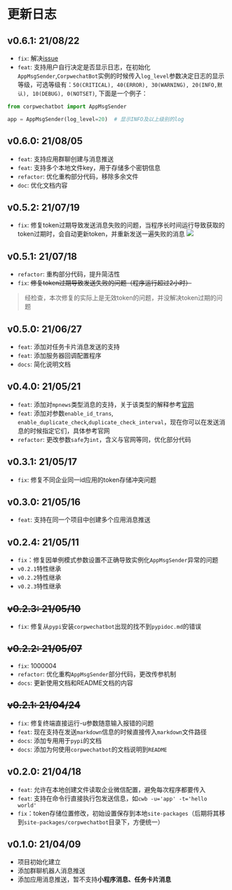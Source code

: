 # 更新日志
## v0.6.1: 21/08/22
- `fix`: 解决[issue](https://github.com/GentleCP/corpwechatbot/issues/9)
- `feat`: 支持用户自行决定是否显示日志，在初始化`AppMsgSender`,`CorpwechatBot`实例的时候传入`log_level`参数决定日志的显示等级，可选等级有：`50(CRITICAL), 40(ERROR), 30(WARNING), 20(INFO,默认), 10(DEBUG), 0(NOTSET)`, 下面是一个例子：
```python
from corpwechatbot import AppMsgSender

app = AppMsgSender(log_level=20)  # 显示INFO及以上级别的log
```

## v0.6.0: 21/08/05
- `feat`: 支持应用群聊创建与消息推送
- `feat`: 支持多个本地文件key，用于存储多个密钥信息
- `refactor`: 优化重构部分代码，移除多余文件
- `doc`: 优化文档内容

## v0.5.2: 21/07/19
- `fix`: 修复token过期导致发送消息失败的问题，当程序长时间运行导致获取的token过期时，会自动更新token，并重新发送一遍失败的消息
![](https://cdn.jsdelivr.net/gh/GentleCP/ImgUrl/20210719204916.png)
## v0.5.1: 21/07/18
- `refactor`: 重构部分代码，提升简洁性
- `fix`: ~~修复token过期导致发送失败的问题（程序运行超过2小时）~~
> 经检查，本次修复的实际上是无效token的问题，并没解决token过期的问题

## v0.5.0: 21/06/27
- `feat`: 添加对任务卡片消息发送的支持
- `feat`: 添加服务器回调配置程序
- `docs`: 简化说明文档

## v0.4.0: 21/05/21
- `feat`: 添加对`mpnews`类型消息的支持，关于该类型的解释参考[官网](https://work.weixin.qq.com/api/doc/90000/90135/90236#%E5%9B%BE%E6%96%87%E6%B6%88%E6%81%AF%EF%BC%88mpnews%EF%BC%89)
- `feat`: 添加对参数`enable_id_trans`, `enable_duplicate_check`,`duplicate_check_interval`，现在你可以在发送消息的时候指定它们，具体参考官网
- `refactor`: 更改参数`safe`为`int`，含义与官网等同，优化部分代码

## v0.3.1: 21/05/17
- `fix`: 修复不同企业同一id应用的token存储冲突问题
## v0.3.0: 21/05/16
-  `feat`: 支持在同一个项目中创建多个应用消息推送

## v0.2.4: 21/05/11
- `fix`：修复因单例模式参数设置不正确导致实例化`AppMsgSender`异常的问题
- `v0.2.1`特性继承
- `v0.2.2`特性继承
- `v0.2.3`特性继承

## ~~v0.2.3: 21/05/10~~
- `fix`: 修复从`pypi`安装`corpwechatbot`出现的找不到`pypidoc.md`的错误

## ~~v0.2.2: 21/05/07~~

- `fix`: 1000004
- `refactor`: 优化重构`AppMsgSender`部分代码，更改传参机制
- `docs`: 更新使用文档和README文档的内容

## ~~v0.2.1: 21/04/24~~
- `fix`: 修复终端直接运行-u参数随意输入报错的问题
- `feat`: 现在支持在发送`markdown`信息的时候直接传入`markdown`文件路径
- `docs`: 添加专用用于`pypi`的文档
- `docs`: 添加为何使用`corpwechatbot`的文档说明到`README`

## v0.2.0: 21/04/18
- `feat`: 允许在本地创建文件读取企业微信配置，避免每次程序都要传入
- `feat`: 支持在命令行直接执行包发送信息，如`cwb -u='app' -t='hello world'`
- `fix`：token存储位置修改，初始设置保存到本地`site-packages`（后期将其移到`site-packages/corpwechatbot`目录下，方便统一）

## v0.1.0: 21/04/09
- 项目初始化建立
- 添加群聊机器人消息推送
- 添加应用消息推送，暂不支持**小程序消息、任务卡片消息**